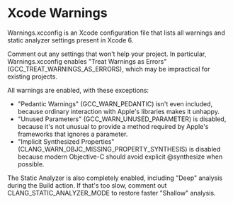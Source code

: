 Xcode Warnings
==============

Warnings.xcconfig is an Xcode configuration file that lists all warnings and static analyzer
settings present in Xcode 6.

Comment out any settings that won't help your project. In particular, Warnings.xcconfig enables
"Treat Warnings as Errors" (GCC_TREAT_WARNINGS_AS_ERRORS), which may be impractical for existing
projects.

All warnings are enabled, with these exceptions:

- "Pedantic Warnings" (GCC_WARN_PEDANTIC) isn't even included, because ordinary interaction with
  Apple's libraries makes it unhappy.
- "Unused Parameters" (GCC_WARN_UNUSED_PARAMETER) is disabled, because it's not unusual to provide a
  method required by Apple's frameworks that ignores a parameter.
- "Implicit Synthesized Properties" (CLANG_WARN_OBJC_MISSING_PROPERTY_SYNTHESIS) is disabled because
  modern Objective-C should avoid explicit @synthesize when possible.

The Static Analyzer is also completely enabled, including "Deep" analysis during the Build action.
If that's too slow, comment out CLANG_STATIC_ANALYZER_MODE to restore faster "Shallow" analysis.
